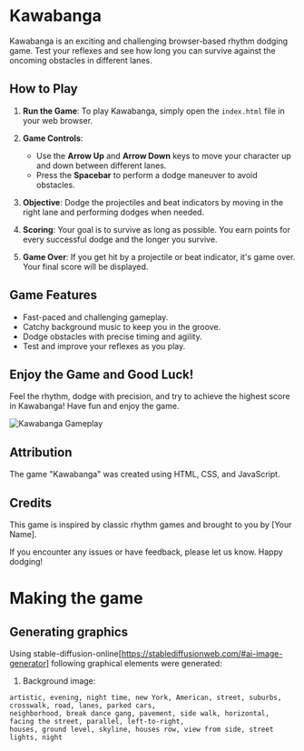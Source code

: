 # Kawabanga

Kawabanga is an exciting and challenging browser-based rhythm dodging game. Test your reflexes and see how long you can survive against the oncoming obstacles in different lanes.

## How to Play

1. **Run the Game**: To play Kawabanga, simply open the `index.html` file in your web browser.

2. **Game Controls**:
   - Use the **Arrow Up** and **Arrow Down** keys to move your character up and down between different lanes.
   - Press the **Spacebar** to perform a dodge maneuver to avoid obstacles.

3. **Objective**: Dodge the projectiles and beat indicators by moving in the right lane and performing dodges when needed.

4. **Scoring**: Your goal is to survive as long as possible. You earn points for every successful dodge and the longer you survive.

5. **Game Over**: If you get hit by a projectile or beat indicator, it's game over. Your final score will be displayed.

## Game Features

- Fast-paced and challenging gameplay.
- Catchy background music to keep you in the groove.
- Dodge obstacles with precise timing and agility.
- Test and improve your reflexes as you play.

## Enjoy the Game and Good Luck!

Feel the rhythm, dodge with precision, and try to achieve the highest score in Kawabanga! Have fun and enjoy the game.

![Kawabanga Gameplay](screenshot.png)

## Attribution

The game "Kawabanga" was created using HTML, CSS, and JavaScript.

## Credits

This game is inspired by classic rhythm games and brought to you by [Your Name].

If you encounter any issues or have feedback, please let us know. Happy dodging!

# Making the game

## Generating graphics

Using stable-diffusion-online[https://stablediffusionweb.com/#ai-image-generator] following graphical elements were generated:

1. Background image:
```
artistic, evening, night time, new York, American, street, suburbs, crosswalk, road, lanes, parked cars,
neighborhood, break dance gang, pavement, side walk, horizontal, facing the street, parallel, left-to-right,
houses, ground level, skyline, houses row, view from side, street lights, night
```
